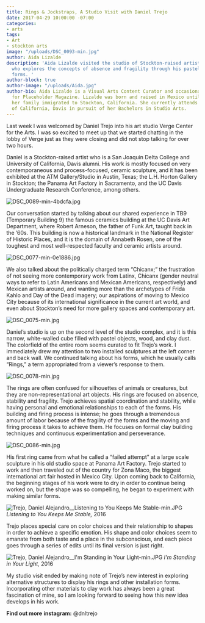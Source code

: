 ```yaml
---
title: Rings & Jockstraps, A Studio Visit with Daniel Trejo
date: 2017-04-29 10:00:00 -07:00
categories:
- arts
tags:
- Art
- stockton arts
image: "/uploads/DSC_0093-min.jpg"
author: Aida Lizalde
description: 'Aida Lizalde visited the studio of Stockton-raised artist Daniel Trejo,
  who explores the concepts of absence and fragility through his pastel sculptural
  forms. '
author-block: true
author-image: "/uploads/Aida.jpg"
author-bio: Aida Lizalde is a Visual Arts Content Curator and occasional contributor
  for Placeholder Magazine. Lizalde was born and raised in Mexico until age 15, when
  her family immigrated to Stockton, California. She currently attends the University
  of California, Davis in pursuit of her Bachelors in Studio Arts.
---
```


Last week I was welcomed by Daniel Trejo into his art studio  Verge Center for the Arts. I was so excited to meet up that we started chatting in the lobby of Verge just as they were closing and did not stop talking for over two hours. 

Daniel is a Stockton-raised artist who is a San Joaquin Delta College and University of California, Davis alumni. His work is mostly focused on very contemporaneous and process-focused, ceramic sculpture, and it has been exhibited at the ATM Gallery/Studio in Austin, Texas; the L.H. Horton Gallery in Stockton; the Panama Art Factory in Sacramento, and the UC Davis Undergraduate Research Conference, among others.

![DSC_0089-min-4bdcfa.jpg](/uploads/DSC_0089-min-4bdcfa.jpg)

Our conversation started by talking about our shared experience in TB9 (Temporary Building 9) the famous ceramics building at the UC Davis Art Department, where Robert Arneson, the father of Funk Art, taught back in the ’60s. This building is now a historical landmark in the National Register of Historic Places, and it is the domain of Annabeth Rosen, one of the toughest and most well-respected faculty and ceramic artists around.

![DSC_0077-min-0e1886.jpg](/uploads/DSC_0077-min-0e1886.jpg)

We also talked about the politically charged term “Chicanx;” the frustration of not seeing more contemporary work from Latinx, Chicanx (gender neutral ways to refer to Latin Americans and Mexican Americans, respectively) and Mexican artists around, and wanting more than the archetypes of Frida Kahlo and Day of the Dead imagery; our aspirations of moving to Mexico City because of its international significance in the current art world, and even about Stockton’s need for more gallery spaces and contemporary art. 

![DSC_0075-min.jpg](/uploads/DSC_0075-min.jpg)

Daniel’s studio is up on the second level of the studio complex, and it is this narrow, white-walled cube filled with pastel objects, wood, and clay dust. The colorfield of the entire room seems curated to fit Trejo’s work. I immediately drew my attention to two installed sculptures at the left corner and back wall. We continued talking about his forms, which he usually calls “Rings,” a term appropriated from a viewer’s response to them. 

![DSC_0078-min.jpg](/uploads/DSC_0078-min.jpg)

The rings are often confused for silhouettes of animals or creatures, but they are non-representational art objects. His rings are focused on absence, stability and fragility. Trejo achieves spatial coordination and stability, while having personal and emotional relationships to each of the forms. His building and firing process is intense; he goes through a tremendous amount of labor because of the fragility of the forms and the moving and firing process it takes to achieve them. He focuses on formal clay building techniques and continuous experimentation and perseverance. 

![DSC_0086-min.jpg](/uploads/DSC_0086-min.jpg)

His first ring came from what he called a “failed attempt” at a large scale sculpture in his old studio space at Panama Art Factory. Trejo started to work and then traveled  out of the country for Zona Maco, the biggest international art fair hosted in Mexico City. Upon coming back to California, the beginning stages of his work were to dry in order to continue being worked on, but the shape was so compelling,  he began to experiment with making similar forms. 

![Trejo, Daniel Alejandro__Listening to You Keeps Me Stable-min.JPG](/uploads/Trejo,%20Daniel%20Alejandro__Listening%20to%20You%20Keeps%20Me%20Stable-min.JPG)
*Listening to You Keeps Me Stable,* 2016

Trejo places special care on  color choices and their relationship to  shapes in order to achieve a specific emotion. His shape and color choices seem to emanate from both taste and a place in the subconscious, and each piece goes through a series of edits until its final version is just right.

![Trejo, Daniel Alejandro__I'm Standing in Your Light-min.JPG](/uploads/Trejo,%20Daniel%20Alejandro__I'm%20Standing%20in%20Your%20Light-min.JPG)
*I'm Standing in Your Light,* 2016

My studio visit ended by making note of Trejo’s new interest in exploring alternative structures to display his rings and other installation forms. Incorporating other materials to clay work has always been a great fascination of mine, so I am looking forward to seeing how this new idea develops in his work.

**Find out more** 
**instagram:** @dnltrejo